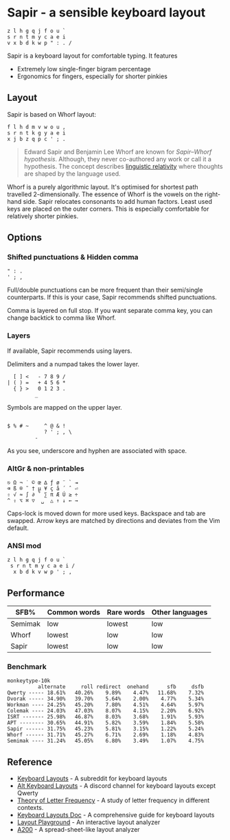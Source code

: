 # Sapir - a sensible keyboard layout

```
z l h g q j f o u ` 
s r n t m y c a e i
v x b d k w p " : . /
```

Sapir is a keyboard layout for comfortable typing. It features

- Extremely low single-finger bigram percentage
- Ergonomics for fingers, especially for shorter pinkies

## Layout

Sapir is based on Whorf layout: 

```
f l h d m v w o u ,
s r n t k g y a e i
x j b z q p c ' ; .
```

> Edward Sapir and Benjamin Lee Whorf are known for _Sapir–Whorf hypothesis_. Although, they never co-authored any work or call it a hypothesis. The concept describes [linguistic relativity](https://en.wikipedia.org/wiki/Linguistic_relativity) where thoughts are shaped by the language used. 

Whorf is a purely algorithmic layout. It's optimised for shortest path travelled 2-dimensionally. The essence of Whorf is the vowels on the right-hand side. Sapir relocates consonants to add human factors. Least used keys are placed on the outer corners. This is especially comfortable for relatively shorter pinkies.

## Options

### Shifted punctuations & Hidden comma

```
" : .
' ; ,  
```

Full/double punctuations can be more frequent than their semi/single counterparts. If this is your case, Sapir recommends shifted punctuations. 

Comma is layered on full stop. If you want separate comma key, you can change backtick to comma like Whorf.

### Layers 

If available, Sapir recommends using layers.

Delimiters and a numpad takes the lower layer. 

```
  [ ] <   - 7 8 9 /
| ( ) =   + 4 5 6 *
  { } >   0 1 2 3 . 
         _
```

Symbols are mapped on the upper layer.

```

$ % # ~     ^ @ & !
            ? ' ; , \
         - 
```

As you see, underscore and hyphen are associated with space. 

### AltGr & non-printables

```
⎋ Ω ¬ ˙ © œ ∆ ƒ ø ¨ ` ⇥ 
⌫ ß ® ˜ † µ ¥ ç å ´ ˆ ⏎ 
⇧ √ ≈ ∫ ∂ ˚ ∑ π Æ Ú ≥ ÷
^ ⇪ ⌥ ⌘ ▽  ␣  △ ↑ ↓ ← → 
```

Caps-lock is moved down for more used keys. Backspace and tab are swapped. Arrow keys are matched by directions and deviates from the Vim default. 

### ANSI mod

```
z l h g q j f o u ` 
 s r n t m y c a e i / 
  x b d k v w p ' ; , 
```

## Performance

| SFB%    | Common words | Rare words | Other languages |
| ------- | ------------ | ---------- | --------------- |
| Semimak | low          | lowest     | low             |
| Whorf   | lowest       | low        | low             |
| Sapir   | lowest       | low        | low             |

### Benchmark

```
monkeytype-10k
          alternate     roll redirect  onehand      sfb     dsfb
Qwerty ----- 18.61%   40.26%    9.89%    4.47%   11.68%    7.32%
Dvorak ----- 34.90%   39.70%    5.64%    2.00%    4.77%    5.34%
Workman ---- 24.25%   45.20%    7.80%    4.51%    4.64%    5.97%
Colemak ---- 24.03%   47.03%    8.07%    4.15%    2.20%    6.92%
ISRT ------- 25.98%   46.87%    8.03%    3.68%    1.91%    5.93%
APT -------- 30.65%   44.91%    5.82%    3.59%    1.84%    5.58%
Sapir ------ 31.75%   45.23%    5.81%    3.15%    1.22%    5.24%
Whorf ------ 31.71%   45.27%    6.71%    2.69%    1.18%    4.83%
Semimak ---- 31.24%   45.05%    6.80%    3.49%    1.07%    4.75%
```

## Reference

- [Keyboard Layouts](https://www.reddit.com/r/KeyboardLayouts/) - A subreddit for keyboard layouts
- [Alt Keyboard Layouts](https://discord.gg/xTVJzj7W) - A discord channel for keyboard layouts except Qwerty
- [Theory of Letter Frequency](https://mdickens.me/typing/theory-of-letter-frequency.html) - A study of letter frequency in different contexts.
- [Keyboard Layouts Doc](https://bit.ly/keyboard-layouts-doc) - A comprehensive guide for keyboard layouts
- [Layout Playground](https://o-x-e-y.github.io/layouts/playground/index.html) - An interactive layout analyzer
- [A200](https://github.com/ClemenPine/a200) - A spread-sheet-like layout analyzer
